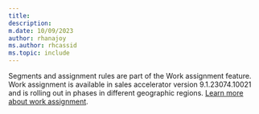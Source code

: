 ```yaml
---
title: 
description: 
m.date: 10/09/2023
author: rhanajoy
ms.author: rhcassid
ms.topic: include
---
```


Segments and assignment rules are part of the Work assignment feature. Work assignment is available in sales accelerator version 9.1.23074.10021 and is rolling out in phases in different geographic regions. [Learn more about work assignment](../sales/work-assignment-intro.md).